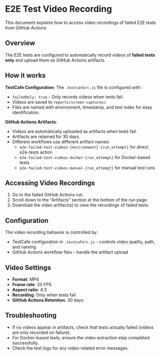 # E2E Test Video Recording

This document explains how to access video recordings of failed E2E tests from GitHub Actions.

## Overview

The E2E tests are configured to automatically record videos of **failed tests only** and upload them as GitHub Actions artifacts.

## How it works

**TestCafe Configuration**: The `.testcaferc.js` file is configured with:
- `failedOnly: true` - Only records videos when tests fail.
- Videos are saved to `reports/screen-captures/`.
- Files are named with environment, timestamp, and test index for easy identification.

**GitHub Actions Artifacts**:
- Videos are automatically uploaded as artifacts when tests fail.
- Artifacts are retained for 30 days.
- Different workflows use different artifact names:
  - `e2e-failed-test-videos-{environment}-{run_attempt}` for direct e2e-tests action
  - `e2e-failed-test-videos-docker-{run_attempt}` for Docker-based tests
  - `e2e-failed-test-videos-manual-{run_attempt}` for manual test runs

## Accessing Video Recordings

1. Go to the failed GitHub Actions run.
2. Scroll down to the "Artifacts" section at the bottom of the run page.
3. Download the video artifact(s) to view the recordings of failed tests.

## Configuration

The video recording behavior is controlled by:
- TestCafe configuration in `.testcaferc.js` - controls video quality, path, and naming
- GitHub Actions workflow files - handle the artifact upload

## Video Settings

- **Format**: MP4
- **Frame rate**: 20 FPS
- **Aspect ratio**: 4:3
- **Recording**: Only when tests fail
- **GitHub Actions Retention**: 30 days

## Troubleshooting

- If no videos appear in artifacts, check that tests actually failed (videos are only recorded on failure).
- For Docker-based tests, ensure the video extraction step completed successfully.
- Check the test logs for any video-related error messages.
